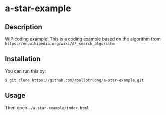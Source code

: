 # a-star-example

## Description
WIP coding example!
This is a coding example based on the algorithm from `https://en.wikipedia.org/wiki/A*_search_algorithm`


## Installation
You can run this by:
```
$ git clone https://github.com/apollotruong/a-star-example.git
```
## Usage
Then open `~/a-star-example/index.html`
